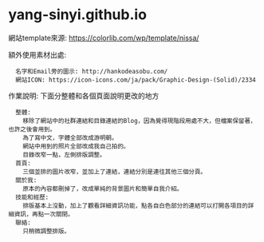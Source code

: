# yang-sinyi.github.io

網站template來源: https://colorlib.com/wp/template/nissa/

額外使用素材出處:
      
      名字和Email旁的圖示: http://hankodeasobu.com/
      網站ICON: https://icon-icons.com/ja/pack/Graphic-Design-(Solid)/2334

作業說明:
      下面分整體和各個頁面說明更改的地方
      
      整體:
        移除了網站中的社群連結和目錄連結的Blog，因為覺得現階段用處不大，但檔案保留著，也許之後會用到。
        為了寫中文，字體全部改成游明朝。
        網站中用到的照片全部改成我自己拍的。
        目錄改窄一點，左側排版調整。
      首頁:
        三個並排的圖片改窄，並加上了連結，連結分別是連往其他三個分頁。
      關於我:
        原本的內容都刪掉了，改成單純的背景圖片和簡單自我介紹。
      技能和經歷:
        排版基本上沒動，加上了觀看詳細資訊功能，點各自白色部分的連結可以打開各項目的詳細資訊，再點一次關閉。
      聯絡:
        只稍微調整排版。
          
